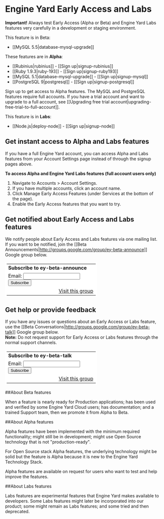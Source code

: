 # Engine Yard Early Access and Labs

**Important!** Always test Early Access (Alpha or Beta) and Engine Yard Labs features very carefully in a development or staging environment.

This feature is in Beta:

* [[MySQL 5.5|database-mysql-upgrade]]

These features are in **Alpha**:  

* [[Rubinius|rubinius]] - [[Sign up|signup-rubinius]]
* [[Ruby 1.9.3|ruby-193]] - [[Sign up|signup-ruby193]]
* [[MySQL 5.1|database-mysql-upgrade]] - [[Sign up|signup-mysql]]
* [[PostgreSQL 9|postgresql]] - [[Sign up|signup-postgresql]]

Sign up to get access to Alpha features. The MySQL and PostgreSQL features require full accounts. If you have a trial account and want to upgrade to a full account, see [[Upgrading free trial account|upgrading-free-trial-to-full-account]].

This feature is in **Labs**:

* [[Node.js|deploy-node]] - [[Sign up|signup-node]]

## Get instant access to Alpha and Labs features

If you have a full Engine Yard account, you can access Alpha and Labs features from your Account Settings page instead of through the signup pages above.

<b>To access Alpha and Engine Yard Labs features (full account users only)</b>

1. Navigate to Accounts > Account Settings.
2. If you have multiple accounts, click an account name.
2. Click Manage Early Access Features (under Services at the bottom of the page).
3. Enable the Early Access features that you want to try.

## Get notified about Early Access and Labs features

We notify people about Early Access and Labs features via one mailing list. If you want to be notified, join the [[Beta Announcements|http://groups.google.com/group/ey-beta-announce]] Google group below.

<html>
<table border=0 style="background-color: #fff; padding: 5px; width: 300px;" cellspacing=0>
  <tr><td style="padding-left: 5px">
  <b>Subscribe to ey-beta-announce</b>
  </td></tr>
  <form action="http://groups.google.com/group/ey-beta-announce/boxsubscribe">
  <tr><td style="padding-left: 5px;">
  Email: <input type=text name=email>
  <input type=submit name="sub" value="Subscribe">
  </td></tr>
</form>
<tr><td align=right>
  <a href="http://groups.google.com/group/ey-beta-announce">Visit this group</a>
</td></tr>
</table>
</html>

## Get help or provide feedback

If you have any issues or questions about an Early Access or Labs feature, use the [[Beta Conversations|http://groups.google.com/group/ey-beta-talk]] Google group below.  
**Note:** Do not request support for Early Access or Labs features through the normal support channels.

<html>
<table border=0 style="background-color: #fff; padding: 5px; width: 300px;" cellspacing=0>
  <tr><td style="padding-left: 5px">
  <b>Subscribe to ey-beta-talk</b>
  </td></tr>
  <form action="http://groups.google.com/group/ey-beta-talk/boxsubscribe">
  <input type=hidden name="hl" value="en">
  <tr><td style="padding-left: 5px;">
  Email: <input type=text name=email>
  <input type=submit name="sub" value="Subscribe">
  </td></tr>
</form>
<tr><td align=right>
  <a href="http://groups.google.com/group/ey-beta-talk?hl=en">Visit this group</a>
</td></tr>
</table>
</html>




##About Beta features

When a feature is nearly ready for Production applications; has been used and verified by some Engine Yard Cloud users; has documentation; and a trained Support team, then we promote it from Alpha to Beta.

##About Alpha features

Alpha features have been implemented with the minimum required functionality; might still be in development; might use Open Source technology that is not "production-ready". 

For Open Source stack Alpha features, the underlying technology might be solid but the feature is Alpha because it is new to the Engine Yard Technology Stack.

Alpha features are available on request for users who want to test and help improve the features.

##About Labs features

Labs features are experimental features that Engine Yard makes available to developers. Some Labs features might later be incorporated into our product; some might remain as Labs features; and some tried and then deprecated. 
